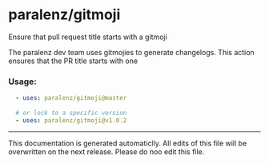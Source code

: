 # paralenz/gitmoji
Ensure that pull request title starts with a gitmoji

The paralenz dev team uses gitmojies to generate changelogs. This action ensures that the PR title starts with one
    
### Usage:
```yaml
  - uses: paralenz/gitmoji@master
  
  # or lock to a specific version
  - uses: paralenz/gitmoji@v1.0.2
```




<hr />

This documentation is generated automaticlly. All edits of this file will be overwritten on the next release.
Please do noo edit this file.
    